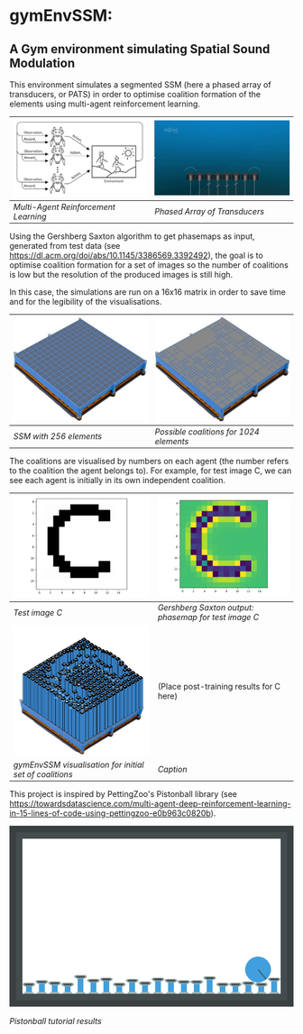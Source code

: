# gymEnvSSM:
## A Gym environment simulating Spatial Sound Modulation

This environment simulates a segmented SSM (here a phased array of transducers, or PATS) in order to optimise coalition formation of the elements using multi-agent reinforcement learning.

| [<img src="/ReadMeImgs/MARL.png" width="430" title="Multi-Agent Reinforcement Learning"/>](/ReadMeImgs/MARL.png)| [<img src="/ReadMeImgs/PATS.gif" width="455" title="Phased Array of Transducers"/>](/ReadMeImgs/PATS.gif)|
|:--------|:----------|
| *Multi-Agent Reinforcement Learning* | *Phased Array of Transducers* |

Using the Gershberg Saxton algorithm to get phasemaps as input, generated from test data (see https://dl.acm.org/doi/abs/10.1145/3386569.3392492),
the goal is to optimise coalition formation for a set of images so the number of coalitions is low but the resolution of the produced images is still high.

In this case, the simulations are run on a 16x16 matrix in order to save time and for the legibility of the visualisations.

| [<img src="/ReadMeImgs/SSM256.jpg" width="430" title="SSM with 256 elements"/>](/ReadMeImgs/SSM256.jpg)| [<img src="/ReadMeImgs/coalitions.jpg" width="430" title="Possible coalitions for 1024 elements"/>](/ReadMeImgs/coalitions.jpg)|
|:--------|:------------|
| *SSM with 256 elements* | *Possible coalitions for 1024 elements* |

The coalitions are visualised by numbers on each agent (the number refers to the coalition the agent belongs to).
For example, for test image C, we can see each agent is initially in its own independent coalition.

|[<img src="/ReadMeImgs/C.png" width="500" title="Test image C"/>](/ReadMeImgs/C.png)| [<img src="/ReadMeImgs/CGS.png" width="500" title="Gershberg Saxton output: phasemap for test image C"/>](/ReadMeImgs/CGS.png)|
|:--------|:------------|
| *Test image C* | *Gershberg Saxton output: phasemap for test image C* |
|[<img src="/ReadMeImgs/Coutput.png" width="500" title="gymEnvSSM visualisation for initial set of coalitions, where each agent is independent"/>](/ReadMeImgs/Coutput.png)|(Place post-training results for C here)|
|*gymEnvSSM visualisation for initial set of coalitions*|*Caption*|

This project is inspired by PettingZoo's Pistonball library (see https://towardsdatascience.com/multi-agent-deep-reinforcement-learning-in-15-lines-of-code-using-pettingzoo-e0b963c0820b).

[<img src="/ReadMeImgs/MARLtut.gif" width="600" title="Pistonball tutorial results"/>](/ReadMeImgs/MARLtut.gif)

*Pistonball tutorial results*